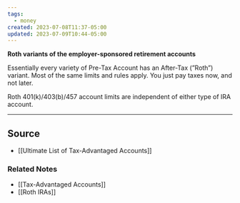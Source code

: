 ```yaml
---
tags:
  - money
created: 2023-07-08T11:37-05:00
updated: 2023-07-09T10:44-05:00
---
```

**Roth variants of the employer-sponsored retirement accounts**

Essentially every variety of Pre-Tax Account has an After-Tax (”Roth”) variant. Most of the same limits and rules apply. You just pay taxes now, and not later.

Roth 401(k)/403(b)/457 account limits are independent of either type of IRA account.

---

## Source
- [[Ultimate List of Tax-Advantaged Accounts]]

### Related Notes
- [[Tax-Advantaged Accounts]] 
- [[Roth IRAs]]
